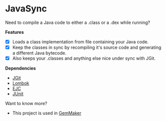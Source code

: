 # JavaSync
Need to compile a Java code to either a .class or a .dex while running?

**Features**
- [X] Loads a class implementation from file containing your Java code.
- [X] Keep the classes in sync by recompiling it's source code and generating a different Java bytecode.
- [X] Also keeps your .classes and anything else nice under sync with JGit.

**Dependencies**
- [JGit](https://eclipse.org/jgit/)
- [Lombok](https://projectlombok.org/)
- [EJC](https://eclipse.org/jdt/core/)
- [JUnit](http://junit.org/junit4/)

Want to know more?
- This project is used in [GemMaker](https://github.com/Ughuuu/GemMaker)
